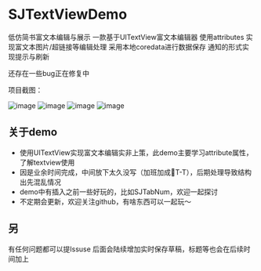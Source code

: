 # SJTextViewDemo
 低仿简书富文本编辑与展示
 一款基于UITextView富文本编辑器
 使用attributes 实现富文本图片/超链接等编辑处理
 采用本地coredata进行数据保存
 通知的形式实现提示与刷新
 
 还存在一些bug正在修复中
 
 项目截图：
 
 ![image](https://github.com/576410448/SJTextViewDemo/blob/master/SJTextViewDemo/screenshot/1.png) 
 ![image](https://github.com/576410448/SJTextViewDemo/blob/master/SJTextViewDemo/screenshot/2.png) 
 ![image](https://github.com/576410448/SJTextViewDemo/blob/master/SJTextViewDemo/screenshot/3.png)
 ![image](https://github.com/576410448/SJTextViewDemo/blob/master/SJTextViewDemo/screenshot/4.png)

## 关于demo

  * 使用UITextView实现富文本编辑实非上策，此demo主要学习attribute属性，了解textview使用
  * 因是业余时间完成，中间放下太久没写（加班加成🐶T-T），后期处理导致结构出先混乱情况
  * demo中有插入之前一些好玩的，比如SJTabNum，欢迎一起探讨
  * 不定期会更新，欢迎关注github，有啥东西可以一起玩～

## 另

 有任何问题都可以提Issuse
 后面会陆续增加实时保存草稿，标题等也会在后续时间加上
